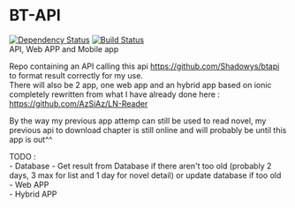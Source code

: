 # BT-API
[![Dependency Status](https://www.versioneye.com/user/projects/564affa94e32b6001e0000d1/badge.svg?style=flat)](https://www.versioneye.com/user/projects/564affa94e32b6001e0000d1) [![Build Status](https://travis-ci.org/AzSiAz/BT-API.svg?branch=master)](https://travis-ci.org/AzSiAz/BT-API)		
API, Web APP and Mobile app			

Repo containing an API calling this api https://github.com/Shadowys/btapi to format result correctly for my use.		
There will also be 2 app, one web app and an hybrid app based on ionic completely rewritten from what I have already done here : https://github.com/AzSiAz/LN-Reader		

By the way my previous app attemp can still be used to read novel, my previous api to download chapter is still online and will probably be until this app is out^^

TODO : 		
	- Database
	- Get result from Database if there aren't too old (probably 2 days, 3 max for list and 1 day for novel detail) or update database if too old		
	- Web APP		
	- Hybrid APP		